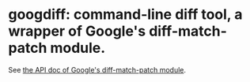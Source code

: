 
# googdiff: command-line diff tool, a wrapper of Google's diff-match-patch module.

See [the API doc of Google's diff-match-patch
module](https://github.com/google/diff-match-patch).
